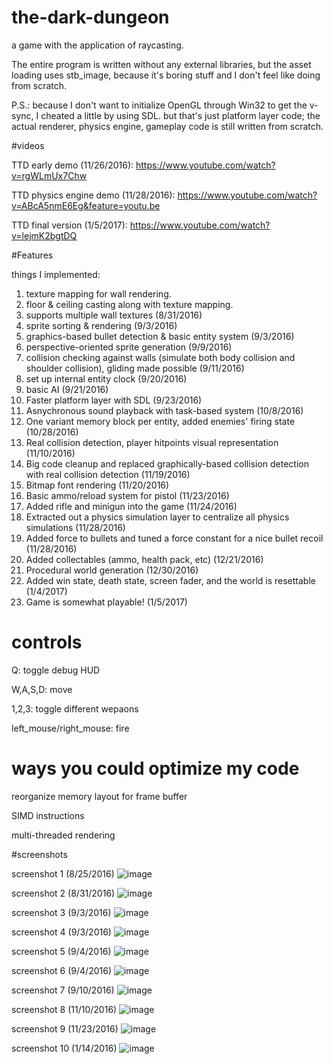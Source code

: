 # the-dark-dungeon
a game with the application of raycasting.

The entire program is written without any external libraries, but the asset loading uses stb_image, because it's boring stuff and I don't feel like doing from scratch. 

P.S.: because I don't want to initialize OpenGL through Win32 to get the v-sync, I cheated a little by using SDL. but that's just platform layer code; the actual renderer, physics engine, gameplay code is still written from scratch. 

#videos

TTD early demo (11/26/2016):
https://www.youtube.com/watch?v=rgWLmUx7Chw

TTD physics engine demo (11/28/2016):
https://www.youtube.com/watch?v=ABcA5nmE6Eg&feature=youtu.be

TTD final version (1/5/2017):
https://www.youtube.com/watch?v=lejmK2bgtDQ

#Features

things I implemented:
 1. texture mapping for wall rendering. 
 2. floor & ceiling casting along with texture mapping.
 3. supports multiple wall textures (8/31/2016)
 4. sprite sorting & rendering (9/3/2016)
 5. graphics-based bullet detection & basic entity system (9/3/2016)
 6. perspective-oriented sprite generation (9/9/2016)
 7. collision checking against walls (simulate both body collision and shoulder collision), gliding made possible (9/11/2016)
 8. set up internal entity clock (9/20/2016)
 9. basic AI (9/21/2016)
 10. Faster platform layer with SDL (9/23/2016)
 11. Asnychronous sound playback with task-based system (10/8/2016)
 12. One variant memory block per entity, added enemies' firing state (10/28/2016)
 13. Real collision detection, player hitpoints visual representation (11/10/2016)
 14. Big code cleanup and replaced graphically-based collision detection with real collision detection (11/19/2016)
 15. Bitmap font rendering (11/20/2016)
 16. Basic ammo/reload system for pistol (11/23/2016)
 17. Added rifle and minigun into the game (11/24/2016)
 18. Extracted out a physics simulation layer to centralize all physics simulations (11/28/2016)
 19. Added force to bullets and tuned a force constant for a nice bullet recoil (11/28/2016)
 20. Added collectables (ammo, health pack, etc) (12/21/2016) 
 21. Procedural world generation (12/30/2016)
 22. Added win state, death state, screen fader, and the world is resettable (1/4/2017)
 23. Game is somewhat playable! (1/5/2017)

# controls

Q: toggle debug HUD

W,A,S,D: move

1,2,3: toggle different wepaons

left_mouse/right_mouse: fire

# ways you could optimize my code

reorganize memory layout for frame buffer

SIMD instructions

multi-threaded rendering

#screenshots

 screenshot 1 (8/25/2016) 
![image](https://cloud.githubusercontent.com/assets/16845654/17989412/e3b28ef6-6ae1-11e6-8c19-44c8a2f1dd0e.png)

 screenshot 2 (8/31/2016)
![image](https://cloud.githubusercontent.com/assets/16845654/18156915/dc756310-6fce-11e6-9cf2-fa83e0385250.png)

 screenshot 3 (9/3/2016)
![image](https://cloud.githubusercontent.com/assets/16845654/18228426/77800290-7202-11e6-807d-63ed5401eb38.png)

 screenshot 4 (9/3/2016)
![image](https://cloud.githubusercontent.com/assets/16845654/18229402/494355e6-722d-11e6-9a59-25f2fd9712a1.png)

 screenshot 5 (9/4/2016)
![image](https://cloud.githubusercontent.com/assets/16845654/18237184/50d07c56-72e3-11e6-9a7c-7d94bdc4c2e4.png)
 
 screenshot 6 (9/4/2016)
![image](https://cloud.githubusercontent.com/assets/16845654/18238928/53187fbe-72f6-11e6-820b-8b0a7e1b3a96.png)

 screenshot 7 (9/10/2016)
![image](https://cloud.githubusercontent.com/assets/16845654/18414551/8ea1fe62-7782-11e6-9fbd-174f868bc1f5.png)

 screenshot 8 (11/10/2016)
![image](https://cloud.githubusercontent.com/assets/16845654/20205660/72523014-a78f-11e6-8367-f26a653b72d2.png)

 screenshot 9 (11/23/2016)
![image](https://cloud.githubusercontent.com/assets/16845654/20609341/1aa08602-b240-11e6-87e7-60f83c34d885.png)

 screenshot 10 (1/14/2016)
 ![image](https://cloud.githubusercontent.com/assets/16845654/21960436/8ded986a-daa0-11e6-88a5-a2780b5158a1.png)
